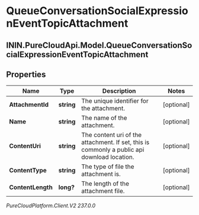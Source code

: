 # QueueConversationSocialExpressionEventTopicAttachment

## ININ.PureCloudApi.Model.QueueConversationSocialExpressionEventTopicAttachment

## Properties

|Name | Type | Description | Notes|
|------------ | ------------- | ------------- | -------------|
| **AttachmentId** | **string** | The unique identifier for the attachment. | [optional] |
| **Name** | **string** | The name of the attachment. | [optional] |
| **ContentUri** | **string** | The content uri of the attachment. If set, this is commonly a public api download location. | [optional] |
| **ContentType** | **string** | The type of file the attachment is. | [optional] |
| **ContentLength** | **long?** | The length of the attachment file. | [optional] |



_PureCloudPlatform.Client.V2 237.0.0_
